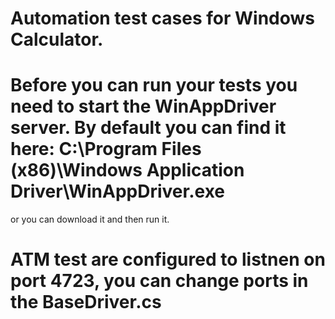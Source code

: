 # Automation test cases for Windows Calculator.
# Before you can run your tests you need to start the WinAppDriver server. By default you can find it here: C:\Program Files (x86)\Windows Application Driver\WinAppDriver.exe
  or you can download it and then run it.
# ATM test are configured to listnen on port 4723, you can change ports in the BaseDriver.cs
